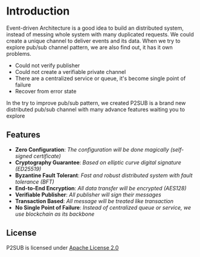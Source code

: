 # Introduction

Event-driven Architecture is a good idea to build an distributed system, instead of messing whole system with many duplicated requests. We could create a unique channel to deliver events and its data. When we try to explore pub/sub channel pattern, we are also find out, it has it own problems.

* Could not verify publisher
* Could not create a verifiable private channel
* There are a centralized service or queue, it's become single point of failure
* Recover from error state

In the try to improve pub/sub pattern, we created P2SUB is a brand new distributed pub/sub channel with many advance features waiting you to explore

## Features

* **Zero Configuration**: _The configuration will be done magically (self-signed certificate)_
* **Cryptography Guarantee**: _Based on elliptic curve digital signature (ED25519)_
* **Byzantine Fault Tolerant**: _Fast and robust distributed system with fault tolerance (BFT)_
* **End-to-End Encryption**: _All data transfer will be encrypted (AES128)_
* **Verifiable Publisher**: _All publisher will sign their messages_
* **Transaction Based**: _All message will be treated like transaction_
* **No Single Point of Failure**: _Instead of centralized queue or service, we use blockchain as its backbone_

## License

P2SUB is licensed under [Apache License 2.0](https://github.com/chiro-hiro/p2sub/blob/master/LICENSE)
